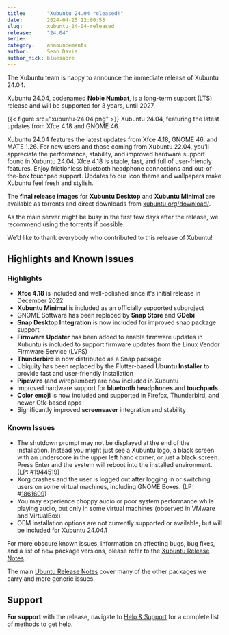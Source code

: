 ```yaml
---
title:       "Xubuntu 24.04 released!"
date:        2024-04-25 12:00:53
slug:        xubuntu-24-04-released
release:     "24.04"
serie:       
category:    announcements
author:      Sean Davis
author_nick: bluesabre
---
```


The Xubuntu team is happy to announce the immediate release of Xubuntu 24.04.

Xubuntu 24.04, codenamed **Noble Numbat**, is a long-term support (LTS) release and will be supported for 3 years, until 2027.

{{< figure src="xubuntu-24.04.png" >}}
Xubuntu 24.04, featuring the latest updates from Xfce 4.18 and GNOME 46.

Xubuntu 24.04 features the latest updates from Xfce 4.18, GNOME 46, and MATE 1.26. For new users and those coming from Xubuntu 22.04, you'll appreciate the performance, stability, and improved hardware support found in Xubuntu 24.04. Xfce 4.18 is stable, fast, and full of user-friendly features. Enjoy frictionless bluetooth headphone connections and out-of-the-box touchpad support. Updates to our icon theme and wallpapers make Xubuntu feel fresh and stylish.

The **final release images** for **Xubuntu Desktop** and **Xubuntu Minimal** are available as torrents and direct downloads from [xubuntu.org/download/](https://xubuntu.org/download/).

As the main server might be busy in the first few days after the release, we recommend using the torrents if possible.

We’d like to thank everybody who contributed to this release of Xubuntu!

Highlights and Known Issues
---------------------------

### Highlights

- **Xfce 4.18** is included and well-polished since it's initial release in December 2022
- **Xubuntu Minimal** is included as an officially supported subproject
- GNOME Software has been replaced by **Snap Store** and **GDebi**
- **Snap Desktop Integration** is now included for improved snap package support
- **Firmware Updater** has been added to enable firmware updates in Xubuntu is included to support firmware updates from the Linux Vendor Firmware Service (LVFS)
- **Thunderbird** is now distributed as a Snap package
- Ubiquity has been replaced by the Flutter-based **Ubuntu Installer** to provide fast and user-friendly installation
- **Pipewire** (and wireplumber) are now included in Xubuntu
- Improved hardware support for **bluetooth headphones** and **touchpads**
- **Color emoji** is now included and supported in Firefox, Thunderbird, and newer Gtk-based apps
- Significantly improved **screensaver** integration and stability

### Known Issues

- The shutdown prompt may not be displayed at the end of the installation. Instead you might just see a Xubuntu logo, a black screen with an underscore in the upper left hand corner, or just a black screen. Press Enter and the system will reboot into the installed environment. (LP: [\#1944519](https://bugs.launchpad.net/ubuntu-release-notes/+bug/1944519))
- Xorg crashes and the user is logged out after logging in or switching users on some virtual machines, including GNOME Boxes. (LP: #[1861609](https://bugs.launchpad.net/ubuntu/+source/xorg-server/+bug/1861609))
- You may experience choppy audio or poor system performance while playing audio, but only in some virtual machines (observed in VMware and VirtualBox)
- OEM installation options are not currently supported or available, but will be included for Xubuntu 24.04.1

For more obscure known issues, information on affecting bugs, bug fixes, and a list of new package versions, please refer to the [Xubuntu Release Notes](https://wiki.xubuntu.org/releases/24.04/release-notes).

The main [Ubuntu Release Notes](https://discourse.ubuntu.com/t/noble-numbat-release-notes/39890) cover many of the other packages we carry and more generic issues.

Support
-------

**For support** with the release, navigate to [Help &amp; Support](https://xubuntu.org/help/) for a complete list of methods to get help.
